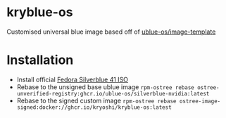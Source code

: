 # kryblue-os

Customised universal blue image based off of [ublue-os/image-template](https://github.com/ublue-os/image-template)

# Installation

- Install official [Fedora Silverblue 41 ISO](https://fedoraproject.org/atomic-desktops/silverblue/download)
- Rebase to the unsigned base ublue image `rpm-ostree rebase ostree-unverified-registry:ghcr.io/ublue-os/silverblue-nvidia:latest`
- Rebase to the signed custom image `rpm-ostree rebase ostree-image-signed:docker://ghcr.io/kryoshi/kryblue-os:latest`
